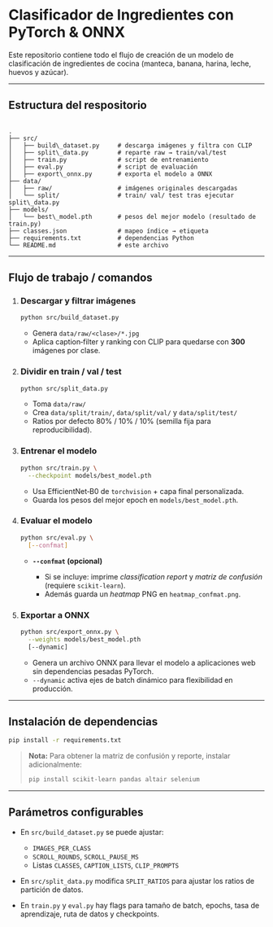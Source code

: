 # Clasificador de Ingredientes con PyTorch & ONNX

Este repositorio contiene todo el flujo de creación de un modelo de clasificación de ingredientes de cocina (manteca, banana, harina, leche, huevos y azúcar).

---

## Estructura del respositorio

```

.
├── src/
│   ├── build\_dataset.py     # descarga imágenes y filtra con CLIP
│   ├── split\_data.py        # reparte raw → train/val/test
│   ├── train.py              # script de entrenamiento
│   ├── eval.py               # script de evaluación
│   ├── export\_onnx.py       # exporta el modelo a ONNX
├── data/
│   ├── raw/                  # imágenes originales descargadas
│   └── split/                # train/ val/ test tras ejecutar split\_data.py
├── models/
│   └── best\_model.pth       # pesos del mejor modelo (resultado de train.py)
├── classes.json              # mapeo índice → etiqueta
├── requirements.txt          # dependencias Python
└── README.md                 # este archivo

```

---

## Flujo de trabajo / comandos

1. ### Descargar y filtrar imágenes  
   ```bash
   python src/build_dataset.py
   ```

    * Genera `data/raw/<clase>/*.jpg`
    * Aplica caption‐filter y ranking con CLIP para quedarse con **300** imágenes por clase.

2. ### Dividir en train / val / test

   ```bash
   python src/split_data.py
   ```

   * Toma `data/raw/`
   * Crea `data/split/train/`, `data/split/val/` y `data/split/test/`
   * Ratios por defecto 80% / 10% / 10% (semilla fija para reproducibilidad).

3. ### Entrenar el modelo

   ```bash
   python src/train.py \
     --checkpoint models/best_model.pth
   ```

   * Usa EfficientNet‐B0 de `torchvision` + capa final personalizada.
   * Guarda los pesos del mejor epoch en `models/best_model.pth`.

4. ### Evaluar el modelo

   ```bash
   python src/eval.py \
     [--confmat] 
   ```

   * **`--confmat` (opcional)**

     * Si se incluye: imprime *classification report* y *matriz de confusión* (requiere `scikit-learn`).
     * Además guarda un *heatmap* PNG en `heatmap_confmat.png`.

5. ### Exportar a ONNX

   ```bash
   python src/export_onnx.py \
     --weights models/best_model.pth
     [--dynamic]
   ```

   * Genera un archivo ONNX para llevar el modelo a aplicaciones web sin dependencias pesadas PyTorch.
   * `--dynamic` activa ejes de batch dinámico para flexibilidad en producción.


---

## Instalación de dependencias

```bash
pip install -r requirements.txt
```

> **Nota:** Para obtener la matriz de confusión y reporte, instalar adicionalmente:
>
> ```bash
> pip install scikit-learn pandas altair selenium
> ```

---

## Parámetros configurables

* En `src/build_dataset.py` se puede ajustar:

  * `IMAGES_PER_CLASS`
  * `SCROLL_ROUNDS`, `SCROLL_PAUSE_MS`
  * Listas `CLASSES`, `CAPTION_LISTS`, `CLIP_PROMPTS`
* En `src/split_data.py` modifica `SPLIT_RATIOS` para ajustar los ratios de partición de datos.
* En `train.py` y `eval.py` hay flags para tamaño de batch, epochs, tasa de aprendizaje, ruta de datos y checkpoints.